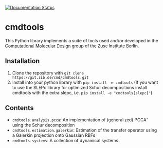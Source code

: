 [![Documentation Status](https://readthedocs.org/projects/cmdtools/badge/?version=latest)](https://cmdtools.readthedocs.io/en/latest/?badge=latest)

# cmdtools

This Python library implements a suite of tools used and/or developed in the [Computational Molecular Design](https://www.zib.de/numeric/cmd) group of the Zuse Institute Berlin.


## Installation

1.  Clone the repository with `git clone https://git.zib.de/cmd/cmdtools.git`
2.  Install into your python library with `pip install -e cmdtools`
    (If you want to use the SLEPc library for optimized Schur decompositions install cmdtools with the extra slepc, i.e. `pip install -e "cmdtools[slepc]"`)

## Contents
*  `cmdtools.analysis.pcca`: An implementation of (generalized) PCCA⁺ using the Schur decomposition
*  `cmdtools.estimation.galerkin`: Estimation of the transfer operator using a Galerkin projection onto Gaussian RBFs
*  `cmdtools.systems`: A collection of dynamical systems
